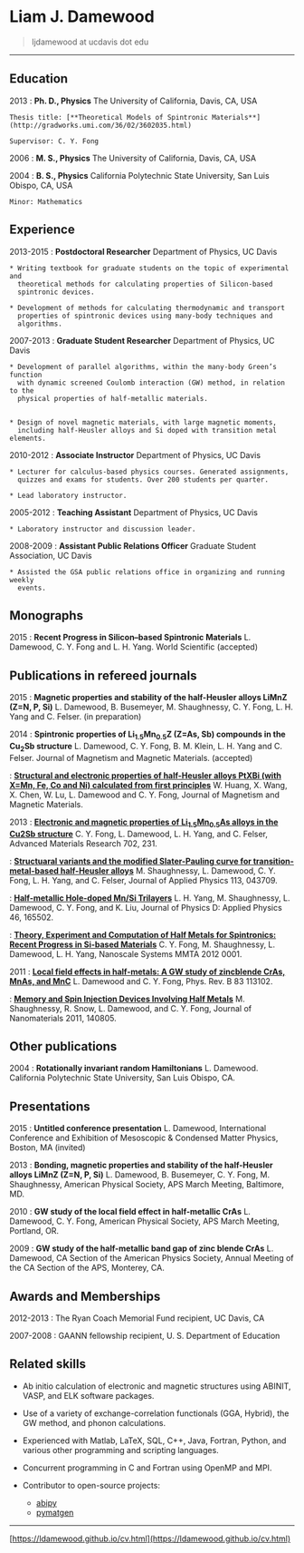 Liam J. Damewood
================

> ljdamewood at ucdavis dot edu

----

Education
---------

2013
:   **Ph. D., Physics** The University of California, Davis, CA, USA

    Thesis title: [**Theoretical Models of Spintronic Materials**](http://gradworks.umi.com/36/02/3602035.html)
    
    Supervisor: C. Y. Fong

2006
:   **M. S., Physics** The University of California, Davis, CA, USA

2004
:   **B. S., Physics** California Polytechnic State University, San Luis Obispo, CA, USA

    Minor: Mathematics

Experience
----------

2013-2015
:   **Postdoctoral Researcher** Department of Physics, UC Davis

    * Writing textbook for graduate students on the topic of experimental and
      theoretical methods for calculating properties of Silicon-based
      spintronic devices.

    * Development of methods for calculating thermodynamic and transport
      properties of spintronic devices using many-body techniques and
      algorithms.

2007-2013
:   **Graduate Student Researcher** Department of Physics, UC Davis

    * Development of parallel algorithms, within the many-body Green’s function
      with dynamic screened Coulomb interaction (GW) method, in relation to the
      physical properties of half-metallic materials.

  
    * Design of novel magnetic materials, with large magnetic moments,
      including half-Heusler alloys and Si doped with transition metal elements.

2010-2012
:   **Associate Instructor** Department of Physics, UC Davis

    * Lecturer for calculus-based physics courses. Generated assignments,
      quizzes and exams for students. Over 200 students per quarter.

    * Lead laboratory instructor.

2005-2012
:   **Teaching Assistant** Department of Physics, UC Davis

    * Laboratory instructor and discussion leader.

2008-2009
:   **Assistant Public Relations Officer** Graduate Student Association, UC Davis

    * Assisted the GSA public relations office in organizing and running weekly
      events.

Monographs
----------

2015
:   **Recent Progress in Silicon–based Spintronic Materials**
    L. Damewood, C. Y. Fong and L. H. Yang.
    World Scientific
    (accepted)

Publications in refereed journals
---------------------------------

2015
:   **Magnetic properties and stability of the half-Heusler alloys LiMnZ (Z=N, P, Si)**
    L. Damewood, B. Busemeyer, M. Shaughnessy, C. Y. Fong, L. H. Yang and C. Felser.
    (in preparation)

2014
:   **Spintronic properties of Li$_{1.5}$Mn$_{0.5}$Z (Z=As, Sb) compounds in the Cu$_2$Sb structure**
    L. Damewood, C. Y. Fong, B. M. Klein, L. H. Yang and C. Felser.
    Journal of Magnetism and Magnetic Materials.
    (accepted)
    
:   [**Structural and electronic properties of half-Heusler alloys PtXBi (with X=Mn, Fe, Co and Ni) calculated from first principles**](http://www.sciencedirect.com/science/article/pii/S0304885314009792)
    W. Huang, X. Wang, X. Chen, W. Lu, L. Damewood and C. Y. Fong, 
    Journal of Magnetism and Magnetic Materials.

2013
:   [**Electronic and magnetic properties of Li$_{1.5}$Mn$_{0.5}$As alloys in the Cu2Sb structure**](http://www.scientific.net/AMR.702.231)
    C. Y. Fong, L. Damewood, L. H. Yang, and C. Felser, 
    Advanced Materials Research 702, 231.

:   [**Structuaral variants and the modified Slater-Pauling curve for transition-metal-based half-Heusler alloys**](http://jap.aip.org/resource/1/japiau/v113/i4/p043709_s1)
    M. Shaughnessy, L. Damewood, C. Y. Fong, L. H. Yang, and C. Felser, 
    Journal of Applied Physics 113, 043709.

:   [**Half-metallic Hole-doped Mn/Si Trilayers**](http://iopscience.iop.org/0022-3727/46/16/165502)
    L. H. Yang, M. Shaughnessy, L. Damewood, C. Y. Fong, and K. Liu, 
    Journal of Physics D: Applied Physics 46, 165502.

:   [**Theory, Experiment and Computation of Half Metals for Spintronics: Recent Progress in Si-based Materials**](http://www.degruyter.com/view/j/nsmmt.2012.1.issue/nsmmt-2012-0001/nsmmt-2012-0001.xml)
    C. Y. Fong, M. Shaughnessy, L. Damewood, L. H. Yang, 
    Nanoscale Systems MMTA 2012 0001.

2011
:   [**Local field effects in half-metals: A GW study of zincblende CrAs, MnAs, and MnC**](http://link.aps.org/doi/10.1103/PhysRevB.83.113102)
    L. Damewood and C. Y. Fong, 
    Phys. Rev. B 83 113102.

:   [**Memory and Spin Injection Devices Involving Half Metals**](http://www.hindawi.com/journals/jnm/2011/140805/abs/)
    M. Shaughnessy, R. Snow, L. Damewood, and C. Y. Fong, 
    Journal of Nanomaterials 2011, 140805.

Other publications
------------------

2004
:   **Rotationally invariant random Hamiltonians**
    L. Damewood.
    California Polytechnic State University, San Luis Obispo, CA.

Presentations
-------------

2015
:   **Untitled conference presentation**
    L. Damewood, 
    International Conference and Exhibition of Mesoscopic & Condensed Matter Physics, 
    Boston, MA (invited)

2013
:   **Bonding, magnetic properties and stability of the half-Heusler alloys LiMnZ (Z=N, P, Si)**
    L. Damewood, B. Busemeyer, C. Y. Fong, M. Shaughnessy, 
    American Physical Society, APS March Meeting, 
    Baltimore, MD.

2010
:   **GW study of the local field effect in half-metallic CrAs**
    L. Damewood, C. Y. Fong, 
    American Physical Society, APS March Meeting, 
    Portland, OR.

2009
:   **GW study of the half-metallic band gap of zinc blende CrAs**
    L. Damewood, 
    CA Section of the American Physics Society, Annual Meeting of the CA Section of the APS, 
    Monterey, CA.

Awards and Memberships
----------------------

2012-2013
:   The Ryan Coach Memorial Fund recipient, UC Davis, CA

2007-2008
:   GAANN fellowship recipient, U. S. Department of Education

Related skills
--------------

* Ab initio calculation of electronic and magnetic structures using ABINIT,
  VASP, and ELK software packages.
 
* Use of a variety of exchange-correlation functionals (GGA, Hybrid), the GW
  method, and phonon calculations.
 
* Experienced with Matlab, LaTeX, SQL, C++, Java, Fortran, Python, and various
  other programming and scripting languages.
 
* Concurrent programming in C and Fortran using OpenMP and MPI.

* Contributor to open-source projects:
    * [abipy](https://github.com/gmatteo/abipy)
    * [pymatgen](https://github.com/materialsproject/pymatgen)

----
[https://ldamewood.github.io/cv.html](https://ldamewood.github.io/cv.html)
